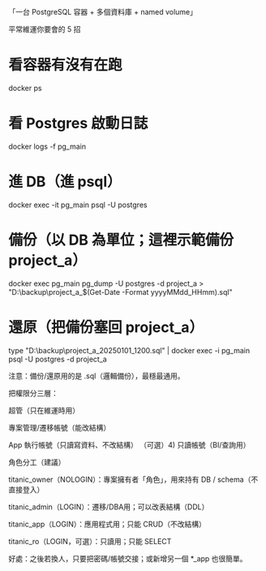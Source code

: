 
「一台 PostgreSQL 容器 + 多個資料庫 + named volume」



平常維運你要會的 5 招
# 看容器有沒有在跑
docker ps

# 看 Postgres 啟動日誌
docker logs -f pg_main

# 進 DB（進 psql）
docker exec -it pg_main psql -U postgres

# 備份（以 DB 為單位；這裡示範備份 project_a）
docker exec pg_main pg_dump -U postgres -d project_a > "D:\backup\project_a_$(Get-Date -Format yyyyMMdd_HHmm).sql"

# 還原（把備份塞回 project_a）
type "D:\backup\project_a_20250101_1200.sql" | docker exec -i pg_main psql -U postgres -d project_a


注意：備份/還原用的是 .sql（邏輯備份），最穩最通用。


把權限分三層：

超管（只在維運時用）

專案管理/遷移帳號（能改結構）

App 執行帳號（只讀寫資料、不改結構）
（可選）4) 只讀帳號（BI/查詢用）

角色分工（建議）

titanic_owner（NOLOGIN）：專案擁有者「角色」，用來持有 DB / schema（不直接登入）

titanic_admin（LOGIN）：遷移/DBA用；可以改表結構（DDL）

titanic_app（LOGIN）：應用程式用；只能 CRUD（不改結構）

titanic_ro（LOGIN，可選）：只讀用；只能 SELECT

好處：之後若換人，只要把密碼/帳號交接；或新增另一個 *_app 也很簡單。





















